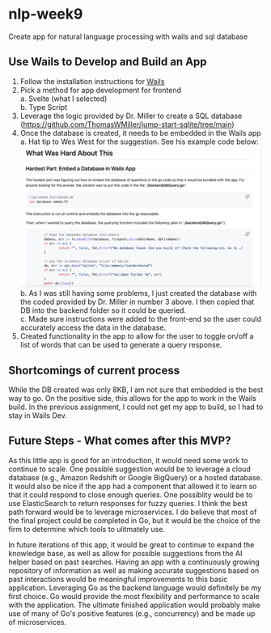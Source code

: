 # nlp-week9
Create app for natural language processing with wails and sql database

## Use Wails to Develop and Build an App
1. Follow the installation instructions for [Wails](https://wails.io/docs/gettingstarted/installation)
2. Pick a method for app development for frontend  
    a. Svelte (what I selected)  
    b. Type Script  
3. Leverage the logic provided by Dr. Miller to create a SQL database (https://github.com/ThomasWMiller/jump-start-sqlite/tree/main)  
4. Once the database is created, it needs to be embedded in the Wails app  
    a. Hat tip to Wes West for the suggestion. See his example code below:  
    ![Example](/Example.png)  
    b. As I was still having some problems, I just created the database with the coded provided by Dr. Miller in number 3 above. I then copied that DB into the backend folder so it could be queried.  
    c. Made sure instructions were added to the front-end so the user could accurately access the data in the database.  
5. Created functionality in the app to allow for the user to toggle on/off a list of words that can be used to generate a query response.  

## Shortcomings of current process  
While the DB created was only 8KB, I am not sure that embedded is the best way to go. On the positive side, this allows for the app to work in the Wails build. In the previous assignment, I could not get my app to build, so I had to stay in Wails Dev.  

## Future Steps - What comes after this MVP?  
As this little app is good for an introduction, it would need some work to continue to scale. One possible suggestion would be to leverage a cloud database (e.g., Amazon Redshift or Google BigQuery) or a hosted database. It would also be nice if the app had a component that allowed it to learn so that it could respond to close enough queries. One possiblity would be to use ElasticSearch to return responses for fuzzy queries. I think the best path forward would be to leverage microservices. I do believe that most of the final project could be completed in Go, but it would be the choice of the firm to determine which tools to ulitmately use.  
  
In future iterations of this app, it would be great to continue to expand the knowledge base, as well as allow for possible suggestions from the AI helper based on past searches. Having an app with a continuously growing repository of information as well as making accurate suggestions based on past interactions would be meaningful improvements to this basic application. Leveraging Go as the backend language would definitely be my first choice. Go would provide the most flexibility and performance to scale with the application. The ultimate finished application would probably make use of many of Go's positive features (e.g., concurrency) and be made up of microservices.
